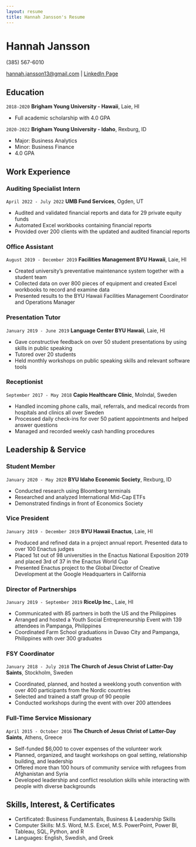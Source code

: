 ```yaml
---
layout: resume
title: Hannah Jansson's Resume
---
```

# Hannah Jansson
(385) 567-6010

<div id="webaddress">
<a href="hannah.jansson13@gmail.com">hannah.jansson13@gmail.com</a>
| <a href="https://www.linkedin.com/in/hannahjansson/">LinkedIn Page</a>
</div>

<!-- https://www.monique.tech/the-art-of-markdown -->


## Education

`2018-2020`
__Brigham Young University - Hawaii__, Laie, HI

- Full academic scholarship with 4.0 GPA

`2020-2022`
__Brigham Young University - Idaho__, Rexburg, ID

- Major: Business Analytics
- Minor: Business Finance
- 4.0 GPA


## Work Experience

### Auditing Specialist Intern

`April 2022 - July 2022`
__UMB Fund Services__, Ogden, UT

- Audited and validated financial reports and data for 29 private equity funds
- Automated Excel workbooks containing financial reports
- Provided over 200 clients with the updated and audited financial reports 

### Office Assistant

`August 2019 - December 2019`
__Facilities Management BYU Hawaii__, Laie, HI

- Created university’s preventative maintenance system together with a student team
- Collected data on over 800 pieces of equipment and created Excel workbooks to record and examine data 
- Presented results to the BYU Hawaii Facilities Management Coordinator and Operations Manager

### Presentation Tutor

`January 2019 - June 2019`
__Language Center BYU Hawaii__, Laie, HI

- Gave constructive feedback on over 50 student presentations by using skills in public speaking
- Tutored over 20 students 
- Held monthly workshops on public speaking skills and relevant software tools 

### Receptionist

`September 2017 - May 2018`
__Capio Healthcare Clinic__, Molndal, Sweden

- Handled incoming phone calls, mail, referrals, and medical records from hospitals and clinics all over Sweden
- Processed daily check-ins for over 50 patient appointments and helped answer questions
- Managed and recorded weekly cash handling procedures 

## Leadership & Service

### Student Member
`January 2020 - May 2020`
__BYU Idaho Economic Society__, Rexburg, ID

- Conducted research using Bloomberg terminals
- Researched and analyzed International Mid-Cap ETFs
- Demonstrated findings in front of Economics Society
 
### Vice President
`January 2019 - December 2019`
__BYU Hawaii Enactus__, Laie, HI

- Produced and refined data in a project annual report. Presented data to over 100 Enactus judges
- Placed 1st out of 98 universities in the Enactus National Exposition 2019 and placed 3rd of 37 in the Enactus World Cup
- Presented Enactus project to the Global Director of Creative Development at the Google Headquarters in California

### Director of Partnerships
`January 2019 - September 2019`
__RiceUp Inc.__, Laie, HI

- Communicated with 85 partners in both the US and the Philippines
- Arranged and hosted a Youth Social Entrepreneurship Event with 139 attendees in Pampanga, Philippines
- Coordinated Farm School graduations in Davao City and Pampanga, Philippines with over 300 graduates

### FSY Coordinator
`January 2018 - July 2018`
__The Church of Jesus Christ of Latter-Day Saints__, Stockholm, Sweden

- Coordinated, planned, and hosted a weeklong youth convention with over 400 participants from the Nordic countries
- Selected and trained a staff group of 90 people
- Conducted workshops during the event with over 200 attendees

### Full-Time Service Missionary
`April 2015 - October 2016`
__The Church of Jesus Christ of Latter-Day Saints__, Athens, Greece

- Self-funded $6,000 to cover expenses of the volunteer work  
- Planned, organized, and taught workshops on goal setting, relationship building, and leadership 
- Offered more than 100 hours of community service with refugees from Afghanistan and Syria 
- Developed leadership and conflict resolution skills while interacting with people with diverse backgrounds  

## Skills, Interest, & Certificates

- Certificated: Business Fundamentals, Business & Leadership Skills
- Computer Skills: M.S. Word, M.S. Excel, M.S. PowerPoint, Power BI, Tableau, SQL, Python, and R
- Languages: English, Swedish, and Greek

<!-- ### Footer

Last updated: December 2022 -->



